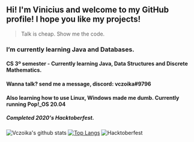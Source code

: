 ## Hi! I'm Vinicius and welcome to my GitHub profile! I hope you like my projects!
> Talk is cheap. Show me the code.

### I’m currently learning Java and Databases.
#### CS 3º semester - Currently learning Java, Data Structures and Discrete Mathematics.
#### Wanna talk? send me a message, discord: vczoika#9796
#### Also learning how to use Linux, Windows made me dumb. Currently running Pop!_OS 20.04


##### Completed 2020's Hacktoberfest.  
  
  
![Vczoika's github stats](https://github-readme-stats.vercel.app/api?username=vczoika&show_icons=false)
[![Top Langs](https://github-readme-stats.vercel.app/api/top-langs/?username=vczoika&layout=compact)](https://github.com/vczoika/github-readme-stats)
![Hacktoberfest](https://cdn.discordapp.com/attachments/594033079123705866/767579090055462922/unknown.png)



